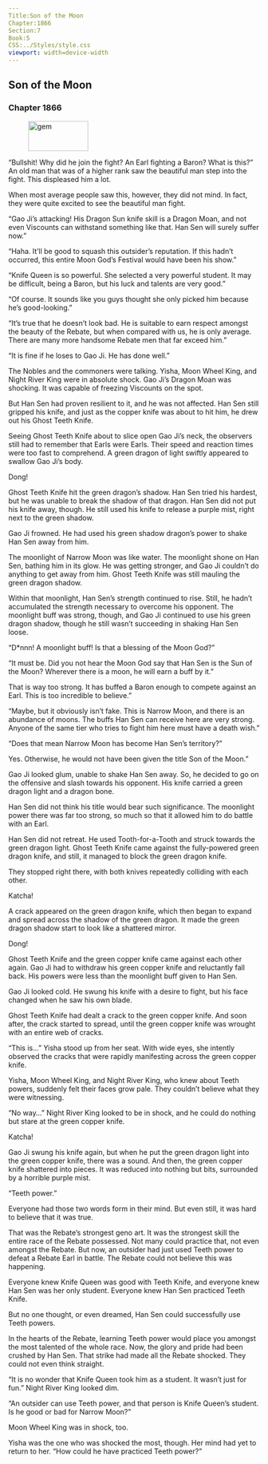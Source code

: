 ```yaml
---
Title:Son of the Moon 
Chapter:1866 
Section:7 
Book:5 
CSS:../Styles/style.css 
viewport: width=device-width
---
```

  
## Son of the Moon
### Chapter 1866
  
<figure>
	<img src="../Images/gem.gif" alt="gem" id="gem" width="120" height="60" />
</figure>
  

  
“Bullshit! Why did he join the fight? An Earl fighting a Baron? What is this?” An old man that was of a higher rank saw the beautiful man step into the fight. This displeased him a lot.

When most average people saw this, however, they did not mind. In fact, they were quite excited to see the beautiful man fight.

“Gao Ji’s attacking! His Dragon Sun knife skill is a Dragon Moan, and not even Viscounts can withstand something like that. Han Sen will surely suffer now.”

“Haha. It’ll be good to squash this outsider’s reputation. If this hadn’t occurred, this entire Moon God’s Festival would have been his show.”

“Knife Queen is so powerful. She selected a very powerful student. It may be difficult, being a Baron, but his luck and talents are very good.”

“Of course. It sounds like you guys thought she only picked him because he’s good-looking.”

“It’s true that he doesn’t look bad. He is suitable to earn respect amongst the beauty of the Rebate, but when compared with us, he is only average. There are many more handsome Rebate men that far exceed him.”

“It is fine if he loses to Gao Ji. He has done well.”

The Nobles and the commoners were talking. Yisha, Moon Wheel King, and Night River King were in absolute shock. Gao Ji’s Dragon Moan was shocking. It was capable of freezing Viscounts on the spot.

But Han Sen had proven resilient to it, and he was not affected. Han Sen still gripped his knife, and just as the copper knife was about to hit him, he drew out his Ghost Teeth Knife.

Seeing Ghost Teeth Knife about to slice open Gao Ji’s neck, the observers still had to remember that Earls were Earls. Their speed and reaction times were too fast to comprehend. A green dragon of light swiftly appeared to swallow Gao Ji’s body.

Dong!

Ghost Teeth Knife hit the green dragon’s shadow. Han Sen tried his hardest, but he was unable to break the shadow of that dragon. Han Sen did not put his knife away, though. He still used his knife to release a purple mist, right next to the green shadow.

Gao Ji frowned. He had used his green shadow dragon’s power to shake Han Sen away from him.

The moonlight of Narrow Moon was like water. The moonlight shone on Han Sen, bathing him in its glow. He was getting stronger, and Gao Ji couldn’t do anything to get away from him. Ghost Teeth Knife was still mauling the green dragon shadow.

Within that moonlight, Han Sen’s strength continued to rise. Still, he hadn’t accumulated the strength necessary to overcome his opponent. The moonlight buff was strong, though, and Gao Ji continued to use his green dragon shadow, though he still wasn’t succeeding in shaking Han Sen loose.

“D*nnn! A moonlight buff! Is that a blessing of the Moon God?”

“It must be. Did you not hear the Moon God say that Han Sen is the Sun of the Moon? Wherever there is a moon, he will earn a buff by it.”

That is way too strong. It has buffed a Baron enough to compete against an Earl. This is too incredible to believe.”

“Maybe, but it obviously isn’t fake. This is Narrow Moon, and there is an abundance of moons. The buffs Han Sen can receive here are very strong. Anyone of the same tier who tries to fight him here must have a death wish.”

“Does that mean Narrow Moon has become Han Sen’s territory?”

Yes. Otherwise, he would not have been given the title Son of the Moon.”

Gao Ji looked glum, unable to shake Han Sen away. So, he decided to go on the offensive and slash towards his opponent. His knife carried a green dragon light and a dragon bone.

Han Sen did not think his title would bear such significance. The moonlight power there was far too strong, so much so that it allowed him to do battle with an Earl.

Han Sen did not retreat. He used Tooth-for-a-Tooth and struck towards the green dragon light. Ghost Teeth Knife came against the fully-powered green dragon knife, and still, it managed to block the green dragon knife.

They stopped right there, with both knives repeatedly colliding with each other.

Katcha!

A crack appeared on the green dragon knife, which then began to expand and spread across the shadow of the green dragon. It made the green dragon shadow start to look like a shattered mirror.

Dong!

Ghost Teeth Knife and the green copper knife came against each other again. Gao Ji had to withdraw his green copper knife and reluctantly fall back. His powers were less than the moonlight buff given to Han Sen.

Gao Ji looked cold. He swung his knife with a desire to fight, but his face changed when he saw his own blade.

Ghost Teeth Knife had dealt a crack to the green copper knife. And soon after, the crack started to spread, until the green copper knife was wrought with an entire web of cracks.

“This is…” Yisha stood up from her seat. With wide eyes, she intently observed the cracks that were rapidly manifesting across the green copper knife.

Yisha, Moon Wheel King, and Night River King, who knew about Teeth powers, suddenly felt their faces grow pale. They couldn’t believe what they were witnessing.

“No way…” Night River King looked to be in shock, and he could do nothing but stare at the green copper knife.

Katcha!

Gao Ji swung his knife again, but when he put the green dragon light into the green copper knife, there was a sound. And then, the green copper knife shattered into pieces. It was reduced into nothing but bits, surrounded by a horrible purple mist.

“Teeth power.”

Everyone had those two words form in their mind. But even still, it was hard to believe that it was true.

That was the Rebate’s strongest geno art. It was the strongest skill the entire race of the Rebate possessed. Not many could practice that, not even amongst the Rebate. But now, an outsider had just used Teeth power to defeat a Rebate Earl in battle. The Rebate could not believe this was happening.

Everyone knew Knife Queen was good with Teeth Knife, and everyone knew Han Sen was her only student. Everyone knew Han Sen practiced Teeth Knife.

But no one thought, or even dreamed, Han Sen could successfully use Teeth powers.

In the hearts of the Rebate, learning Teeth power would place you amongst the most talented of the whole race. Now, the glory and pride had been crushed by Han Sen. That strike had made all the Rebate shocked. They could not even think straight.

“It is no wonder that Knife Queen took him as a student. It wasn’t just for fun.” Night River King looked dim.

“An outsider can use Teeth power, and that person is Knife Queen’s student. Is he good or bad for Narrow Moon?”

Moon Wheel King was in shock, too.

Yisha was the one who was shocked the most, though. Her mind had yet to return to her. “How could he have practiced Teeth power?”